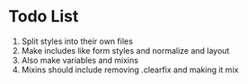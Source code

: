 # Todo List

  1. Split styles into their own files
  2. Make includes like form styles and normalize and layout
  3. Also make variables and mixins
  4. Mixins should include removing .clearfix and making it mix
